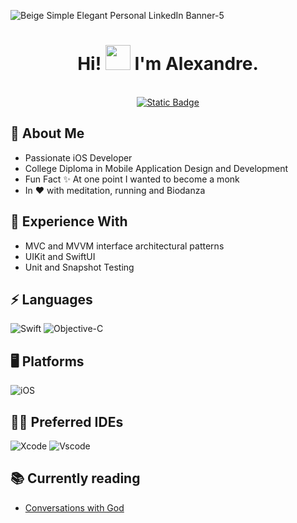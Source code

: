 ![Beige Simple Elegant Personal LinkedIn Banner-5](https://github.com/alexandregravelle/alexandregravelle/assets/22453190/a79211fc-53f2-46e9-8af7-10512ffd107a)

<h1 align="center">Hi! <img src="https://github.com/sudnyeshtalekar/sudnyeshtalekar/blob/master/Assets/Hi.gif" width="40px"> I'm Alexandre.</h1>
<p align="center"><br/>
  <a href="https://www.linkedin.com/in/alexandre-gravelle/">
    <img alt="Static Badge" src="https://img.shields.io/badge/LinkedIn-blue?logo=linkedIn">
  </a>
</p>

## 🙋 About Me
* Passionate iOS Developer
* College Diploma in Mobile Application Design and Development
* Fun Fact ✨ At one point I wanted to become a monk
* In ❤️ with meditation, running and Biodanza

## 🧠 Experience With
* MVC and MVVM interface architectural patterns
* UIKit and SwiftUI
* Unit and Snapshot Testing

## ⚡ Languages 
![Swift](https://img.shields.io/badge/swift-F54A2A?style=for-the-badge&logo=swift&logoColor=white) ![Objective-C](https://img.shields.io/badge/OBJECTIVE--C-%233A95E3.svg?style=for-the-badge&logo=apple&logoColor=white)

## 🖥️ Platforms
![iOS](https://img.shields.io/badge/iOS-000000?style=for-the-badge&logo=ios&logoColor=white)

## 👨‍💻 Preferred IDEs
![Xcode](https://img.shields.io/badge/Xcode-007ACC?style=for-the-badge&logo=Xcode&logoColor=white) ![Vscode](https://img.shields.io/badge/Vscode-007ACC?style=for-the-badge&logo=visual-studio-code&logoColor=white)

## 📚 Currently reading
* [Conversations with God](https://www.goodreads.com/book/show/15016.The_Complete_Conversations_with_God)
